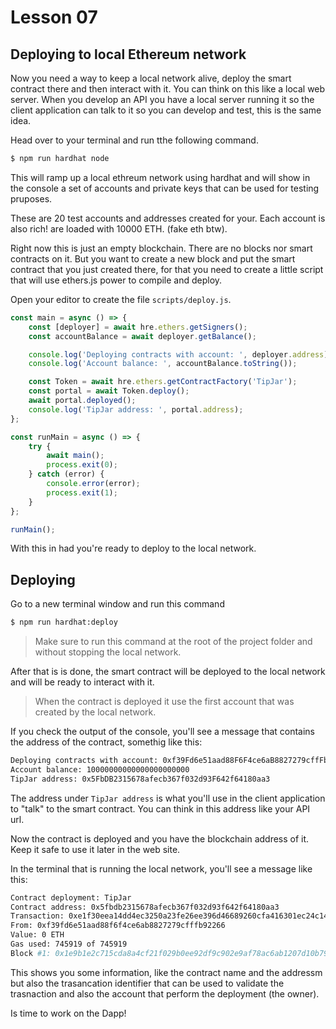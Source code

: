 # Lesson 07

## Deploying to local Ethereum network

<!-- ALL-CONTRIBUTORS-BADGE:START - Do not remove or modify this section -->
<!-- ALL-CONTRIBUTORS-BADGE:END -->

Now you need a way to keep a local network alive, deploy the smart contract there and then interact with it. You can think on this like a local web server. When you develop an API you have a local server running it so the client application can talk to it so you can develop and test, this is the same idea.

Head over to your terminal and run tthe following command.

```bash
$ npm run hardhat node
```

This will ramp up a local ethreum network using hardhat and will show in the console a set of accounts and private keys that can be used for testing pruposes.

These are 20 test accounts and addresses created for your. Each account is also rich! are loaded with 10000 ETH. (fake eth btw).

Right now this is just an empty blockchain. There are no blocks nor smart contracts on it. But you want to create a new block and put the smart contract that you just created there, for that you need to create a little script that will use ethers.js power to compile and deploy.

Open your editor to create the file `scripts/deploy.js`.

```javascript
const main = async () => {
	const [deployer] = await hre.ethers.getSigners();
	const accountBalance = await deployer.getBalance();

	console.log('Deploying contracts with account: ', deployer.address);
	console.log('Account balance: ', accountBalance.toString());

	const Token = await hre.ethers.getContractFactory('TipJar');
	const portal = await Token.deploy();
	await portal.deployed();
	console.log('TipJar address: ', portal.address);
};

const runMain = async () => {
	try {
		await main();
		process.exit(0);
	} catch (error) {
		console.error(error);
		process.exit(1);
	}
};

runMain();
```

With this in had you're ready to deploy to the local network.

## Deploying

Go to a new terminal window and run this command

```bash
$ npm run hardhat:deploy
```

> Make sure to run this command at the root of the project folder and without stopping the local network.

After that is is done, the smart contract will be deployed to the local network and will be ready to interact with it.

> When the contract is deployed it use the first account that was created by the local network.

If you check the output of the console, you'll see a message that contains the address of the contract, somethig like this:

```bash
Deploying contracts with account: 0xf39Fd6e51aad88F6F4ce6aB8827279cffFb92266
Account balance: 10000000000000000000000
TipJar address: 0x5FbDB2315678afecb367f032d93F642f64180aa3
```

The address under `TipJar address` is what you'll use in the client application to "talk" to the smart contract. You can think in this address like your API url.

Now the contract is deployed and you have the blockchain address of it. Keep it safe to use it later in the web site.

In the terminal that is running the local network, you'll see a message like this:

```bash
Contract deployment: TipJar
Contract address: 0x5fbdb2315678afecb367f032d93f642f64180aa3
Transaction: 0xe1f30eea14dd4ec3250a23fe26ee396d46689260cfa416301ec24c14a625d4d4
From: 0xf39fd6e51aad88f6f4ce6ab8827279cfffb92266
Value: 0 ETH
Gas used: 745919 of 745919
Block #1: 0x1e9b1e2c715cda8a4cf21f029b0ee92df9c902e9af78ac6ab1207d10b794a49f

```

This shows you some information, like the contract name and the addressm but also the trasancation identifier that can be used to validate the trasnaction and also the account that perform the deployment (the owner).

Is time to work on the Dapp!
